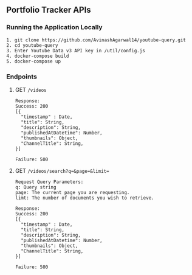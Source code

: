 ## Portfolio Tracker APIs

### Running the Application Locally
```
1. git clone https://github.com/AvinashAgarwal14/youtube-query.git
2. cd youtube-query
3. Enter Youtube Data v3 API key in /util/config.js
4. docker-compose build
5. docker-compose up
```

### Endpoints

1. GET `/videos`

   ```
   Response:  
   Success: 200  
   [{  
     "timestamp" : Date,  
     "title": String,  
     "description": String,   
     "publishedAtDatetime": Number,  
     "thumbnails": Object,
     "ChannelTitle": String,
   }]

   Failure: 500  
   ```

2. GET `/videos/search?q=&page=&limit=`

   ```
   Request Query Parameters:
   q: Query string
   page: The current page you are requesting. 
   limt: The number of documents you wish to retrieve.

   Response:  
   Success: 200  
   [{  
     "timestamp" : Date,  
     "title": String,  
     "description": String,   
     "publishedAtDatetime": Number,  
     "thumbnails": Object,
     "ChannelTitle": String,
   }]

   Failure: 500  
   ```